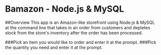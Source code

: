 # Bamazon - Node.js & MySQL


##Overview
This app is an Amazon-like storefront using Node.js & MySQL at the command line that takes in an order from customers and depletes stock from the store's inventory after the order has been processed. 

###Pick an item you would like to order and enter it at the prompt.
###Pick the quantity you need and enter it at the prompt.
